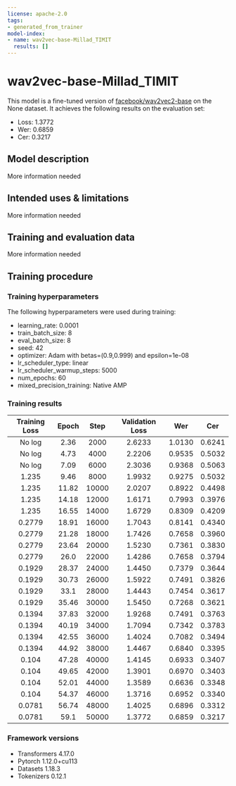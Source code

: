```yaml
---
license: apache-2.0
tags:
- generated_from_trainer
model-index:
- name: wav2vec-base-Millad_TIMIT
  results: []
---
```


<!-- This model card has been generated automatically according to the information the Trainer had access to. You
should probably proofread and complete it, then remove this comment. -->

# wav2vec-base-Millad_TIMIT

This model is a fine-tuned version of [facebook/wav2vec2-base](https://huggingface.co/facebook/wav2vec2-base) on the None dataset.
It achieves the following results on the evaluation set:
- Loss: 1.3772
- Wer: 0.6859
- Cer: 0.3217

## Model description

More information needed

## Intended uses & limitations

More information needed

## Training and evaluation data

More information needed

## Training procedure

### Training hyperparameters

The following hyperparameters were used during training:
- learning_rate: 0.0001
- train_batch_size: 8
- eval_batch_size: 8
- seed: 42
- optimizer: Adam with betas=(0.9,0.999) and epsilon=1e-08
- lr_scheduler_type: linear
- lr_scheduler_warmup_steps: 5000
- num_epochs: 60
- mixed_precision_training: Native AMP

### Training results

| Training Loss | Epoch | Step  | Validation Loss | Wer    | Cer    |
|:-------------:|:-----:|:-----:|:---------------:|:------:|:------:|
| No log        | 2.36  | 2000  | 2.6233          | 1.0130 | 0.6241 |
| No log        | 4.73  | 4000  | 2.2206          | 0.9535 | 0.5032 |
| No log        | 7.09  | 6000  | 2.3036          | 0.9368 | 0.5063 |
| 1.235         | 9.46  | 8000  | 1.9932          | 0.9275 | 0.5032 |
| 1.235         | 11.82 | 10000 | 2.0207          | 0.8922 | 0.4498 |
| 1.235         | 14.18 | 12000 | 1.6171          | 0.7993 | 0.3976 |
| 1.235         | 16.55 | 14000 | 1.6729          | 0.8309 | 0.4209 |
| 0.2779        | 18.91 | 16000 | 1.7043          | 0.8141 | 0.4340 |
| 0.2779        | 21.28 | 18000 | 1.7426          | 0.7658 | 0.3960 |
| 0.2779        | 23.64 | 20000 | 1.5230          | 0.7361 | 0.3830 |
| 0.2779        | 26.0  | 22000 | 1.4286          | 0.7658 | 0.3794 |
| 0.1929        | 28.37 | 24000 | 1.4450          | 0.7379 | 0.3644 |
| 0.1929        | 30.73 | 26000 | 1.5922          | 0.7491 | 0.3826 |
| 0.1929        | 33.1  | 28000 | 1.4443          | 0.7454 | 0.3617 |
| 0.1929        | 35.46 | 30000 | 1.5450          | 0.7268 | 0.3621 |
| 0.1394        | 37.83 | 32000 | 1.9268          | 0.7491 | 0.3763 |
| 0.1394        | 40.19 | 34000 | 1.7094          | 0.7342 | 0.3783 |
| 0.1394        | 42.55 | 36000 | 1.4024          | 0.7082 | 0.3494 |
| 0.1394        | 44.92 | 38000 | 1.4467          | 0.6840 | 0.3395 |
| 0.104         | 47.28 | 40000 | 1.4145          | 0.6933 | 0.3407 |
| 0.104         | 49.65 | 42000 | 1.3901          | 0.6970 | 0.3403 |
| 0.104         | 52.01 | 44000 | 1.3589          | 0.6636 | 0.3348 |
| 0.104         | 54.37 | 46000 | 1.3716          | 0.6952 | 0.3340 |
| 0.0781        | 56.74 | 48000 | 1.4025          | 0.6896 | 0.3312 |
| 0.0781        | 59.1  | 50000 | 1.3772          | 0.6859 | 0.3217 |


### Framework versions

- Transformers 4.17.0
- Pytorch 1.12.0+cu113
- Datasets 1.18.3
- Tokenizers 0.12.1
